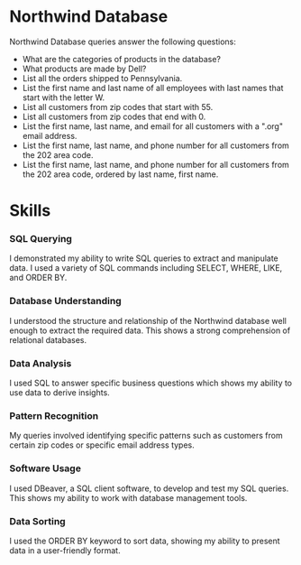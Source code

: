# Northwind Database
Northwind Database queries answer the following questions:
* What are the categories of products in the database?
* What products are made by Dell?
* List all the orders shipped to Pennsylvania.
* List the first name and last name of all employees with last names that start with the letter W.
* List all customers from zip codes that start with 55.
* List all customers from zip codes that end with 0.
* List the first name, last name, and email for all customers with a ".org" email address.
* List the first name, last name, and phone number for all customers from the 202 area code.
* List the first name, last name, and phone number for all customers from the 202 area code, ordered by last name, first name.

# Skills

### SQL Querying
I demonstrated my ability to write SQL queries to extract and manipulate data.
I used a variety of SQL commands including SELECT, WHERE, LIKE, and ORDER BY.

### Database Understanding
I understood the structure and relationship of the Northwind database well enough to extract the required data.
This shows a strong comprehension of relational databases.

### Data Analysis
I used SQL to answer specific business questions which shows my ability to use data to derive insights.

### Pattern Recognition
My queries involved identifying specific patterns such as customers from certain zip codes or specific email address types.

### Software Usage
I used DBeaver, a SQL client software, to develop and test my SQL queries.
This shows my ability to work with database management tools.

### Data Sorting
I used the ORDER BY keyword to sort data, showing my ability to present data in a user-friendly format.